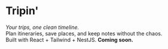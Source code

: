# Tripin'

*Your trips, one clean timeline.*  
Plan itineraries, save places, and keep notes without the chaos.  
Built with React + Tailwind + NestJS. **Coming soon.**

